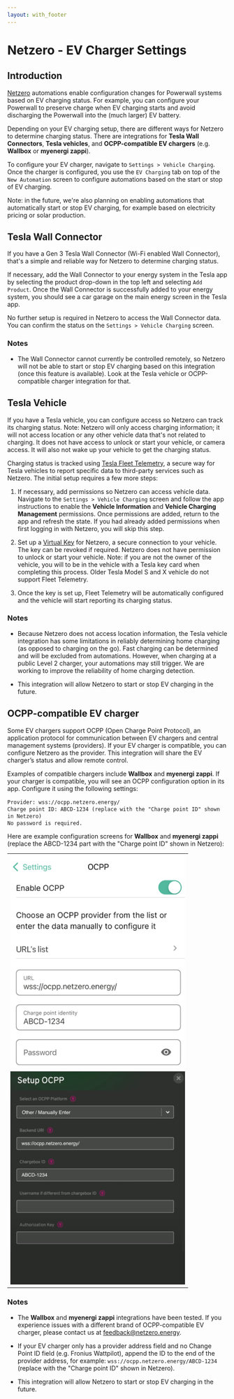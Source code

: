 ```yaml
---
layout: with_footer
---
```


# Netzero - EV Charger Settings

## Introduction

[Netzero](https://www.netzero.energy) automations enable configuration changes for Powerwall systems based
on EV charging status. For example, you can configure your Powerwall to preserve charge when EV charging
starts and avoid discharging the Powerwall into the (much larger) EV battery.

Depending on your EV charging setup, there are different ways for Netzero to determine charging status. There
are integrations for **Tesla Wall Connectors**, **Tesla vehicles**, and **OCPP-compatible EV chargers**
(e.g. **Wallbox** or **myenergi zappi**).

To configure your EV charger, navigate to `Settings > Vehicle Charging`. Once the charger is configured,
you use the `EV Charging` tab on top of the `New Automation` screen to configure automations based
on the start or stop of EV charging.

Note: in the future, we're also planning on enabling automations that automatically start or stop
EV charging, for example based on electricity pricing or solar production.

## Tesla Wall Connector

If you have a Gen 3 Tesla Wall Connector (Wi-Fi enabled Wall Connector), that's a simple and
reliable way for Netzero to determine charging status.

If necessary, add the Wall Connector to your energy system in the Tesla app by selecting the product
drop-down in the top left and selecting `Add Product`. Once the Wall Connector is successfully added
to your energy system, you should see a car garage on the main energy screen in the Tesla app.

No further setup is required in Netzero to access the Wall Connector data. You can confirm the status
on the `Settings > Vehicle Charging` screen.

### Notes

- The Wall Connector cannot currently be controlled remotely, so Netzero will not be able to start or stop
  EV charging based on this integration (once this feature is available). Look at the Tesla vehicle
  or OCPP-compatible charger integration for that.

## Tesla Vehicle

If you have a Tesla vehicle, you can configure access so Netzero can track its charging status. Note: Netzero will
only access charging information; it will not access location or any other vehicle data that's not related to
charging. It does not have access to unlock or start your vehicle, or camera access. It will also not wake
up your vehicle to get the charging status.

Charging status is tracked using [Tesla Fleet Telemetry](https://developer.tesla.com/docs/fleet-api/fleet-telemetry),
a secure way for Tesla vehicles to report specific data to third-party services such as Netzero. The
initial setup requires a few more steps:

1. If necessary, add permissions so Netzero can access vehicle data. Navigate to the `Settings > Vehicle Charging`
screen and follow the app instructions to enable the **Vehicle Information** and
**Vehicle Charging Management** permissions. Once permissions are added, return to the app and refresh
the state. If you had already added permissions when first logging in with Netzero, you will skip this step.

2. Set up a [Virtual Key](https://www.tesla.com/_ak/api.netzeroapp.io) for Netzero, a secure connection
to your vehicle. The key can be revoked if required. Netzero does not have permission to unlock or
start your vehicle. Note: if you are not the owner of the vehicle, you will to be in the vehicle with
a Tesla key card when completing this process. Older Tesla Model S and X vehicle do not support
Fleet Telemetry.

3. Once the key is set up, Fleet Telemetry will be automatically configured and the vehicle will
start reporting its charging status.


### Notes

- Because Netzero does not access location information, the Tesla vehicle integration has some
  limitations in reliably determining home charging (as opposed to charging on the go). Fast charging
  can be determined and will be excluded from automations. However, when charging at a public Level 2
  charger, your automations may still trigger. We are working to improve the reliability of
  home charging detection.

- This integration will allow Netzero to start or stop EV charging in the future.


## OCPP-compatible EV charger

Some EV chargers support OCPP (Open Charge Point Protocol), an application protocol for communication
between EV chargers and central management systems (providers).  If your EV charger is compatible,
you can configure Netzero as the provider. This integration will share the EV charger’s status and
allow remote control.

Examples of compatible chargers include **Wallbox** and **myenergi zappi**. If your charger is compatible,
you will see an OCPP configuration option in its app. Configure it using the following settings:

```
Provider: wss://ocpp.netzero.energy/
Charge point ID: ABCD-1234 (replace with the "Charge point ID" shown in Netzero)
No password is required.
```

Here are example configuration screens for **Wallbox** and **myenergi zappi** (replace the ABCD-1234 part with the "Charge point ID" shown in Netzero):

<table>
  <tr>
    <td><img src="ocpp-wallbox.png" width="400" alt="Wallbox OCPP Configuration" /></td>
  </tr>
  <tr>
    <td><img src="ocpp-zappi.png" width="400" alt="zappi OCPP Configuration" /></td>
  </tr>
</table>


### Notes

- The **Wallbox** and **myenergi zappi** integrations have been tested. If you experience issues with a different
  brand of OCPP-compatible EV charger, please contact us at feedback@netzero.energy.

- If your EV charger only has a provider address field and no Change Point ID field (e.g. Fronius Wattpilot),
  append the ID to the end of the provider address, for example:
  `wss://ocpp.netzero.energy/ABCD-1234` (replace with the "Charge point ID" shown in Netzero).

- This integration will allow Netzero to start or stop EV charging in the future.
